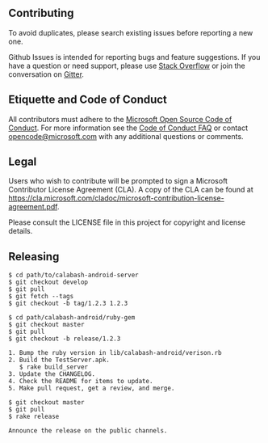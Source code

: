 ## Contributing

To avoid duplicates, please search existing issues before reporting a
new one.

Github Issues is intended for reporting bugs and feature suggestions. If
you have a question or need support, please use [Stack
Overflow](https://stackoverflow.com/questions/tagged/calabash) or join
the conversation on [Gitter](https://gitter.im/calabash/calabash0x?utm_source=share-link&utm_medium=link&utm_campaign=share-link).

## Etiquette and Code of Conduct

All contributors must adhere to the [Microsoft Open Source Code of
Conduct](https://opensource.microsoft.com/codeofconduct/). For more
information see the [Code of Conduct
FAQ](https://opensource.microsoft.com/codeofconduct/faq/) or contact
opencode@microsoft.com with any additional questions or comments.

## Legal

Users who wish to contribute will be prompted to sign a Microsoft
Contributor License Agreement (CLA). A copy of the CLA can be found at
https://cla.microsoft.com/cladoc/microsoft-contribution-license-agreement.pdf.

Please consult the LICENSE file in this project for copyright and
license details.

## Releasing

```
$ cd path/to/calabash-android-server
$ git checkout develop
$ git pull
$ git fetch --tags
$ git checkout -b tag/1.2.3 1.2.3

$ cd path/calabash-android/ruby-gem
$ git checkout master
$ git pull
$ git checkout -b release/1.2.3

1. Bump the ruby version in lib/calabash-android/verison.rb
2. Build the TestServer.apk.
   $ rake build_server
3. Update the CHANGELOG.
4. Check the README for items to update.
5. Make pull request, get a review, and merge.

$ git checkout master
$ git pull
$ rake release

Announce the release on the public channels.
```
